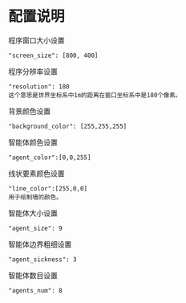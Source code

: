 
# 配置说明

程序窗口大小设置

	"screen_size": [800, 400]  

程序分辨率设置

	"resolution": 180
	这个意思是世界坐标系中1m的距离在窗口坐标系中是180个像素。

背景颜色设置

	"background_color": [255,255,255]

智能体颜色设置

	"agent_color":[0,0,255]

线状要素颜色设置

	"line_color":[255,0,0]
	用于绘制墙的颜色。

智能体大小设置

	"agent_size": 9

智能体边界粗细设置

	"agent_sickness": 3

智能体数目设置

	"agents_num": 8
